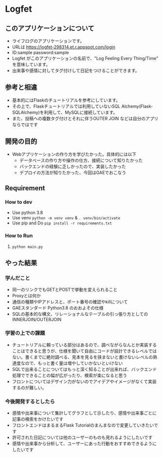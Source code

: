 # Logfet

## このアプリケーションについて
- ライフログのアプリケーションです。
- URLは
https://logfet-298314.et.r.appspot.com/login
- ID:sample password:sample
- Logfet がこのアプリケーションの名前で、"Log Feeling Every Thing/Time" を意味しています。
- 出来事や感情に対してタグ付けして日記をつけることができます。

## 参考と相違
- 基本的にはFlaskのチュートリアルを参考にしています。
- その上で、Flaskチュートリアルでは利用していないSQL Alchemy(Flask-SQLAlchemy)を利用して、MySQLに接続しています。
- また、投稿への複数タグ付けとそれに伴うOUTER JOIN などは自分のアプリならではです

## 開発の目的
- Webアプリケーションの作り方を学びたかった。具体的には以下
    - データベースの作り方や操作の仕方、接続について知りたかった
    - バックエンドの経験に乏しかったので、実装したかった
    - デプロイの方法が知りたかった、今回はGAEでおこなう
    
## Requirement
### How to dev
- Use python 3.8
- Use venv `python -m venv venv` & `. venv/bin/activate`
- Use pip and Do `pip install -r requirements.txt`

### How to Run
1. `python main.py`

## やった結果
### 学んだこと
- 同一のリンクでもGETとPOSTで挙動を変えられること
- Proxyとは何か
- 通信の種類やIPアドレスと、ポート番号の確認やkillについて
- GAEスタンダード Python3.8 のおおよその仕様
- SQLの基本的な構文、リレーショナルなテーブルの引っ張り方としてのINNERJOIN/OUTERJOIN

### 学習の上での課題
- チュートリアルに頼っている部分はあるので、調べながらなんとか実装することはできると思うが、仕様を聞いて自由にコードが設計できるレベルではない。書くまでに絶対調べる、見本を見るを挟まないと書けないレベルの熟達度なので、もっと書く量は増やしていかないといけない
- SQLで出来ることについてはもっと深く知ることが出来れば、バックエンド処理でできることの幅が広がったり、検索が楽になると思う
- フロントについてはデザイン力がないのでアイデアやイメージがなくて実装するのが難しい。

### 今後開発するとしたら
- 感情や出来事について集計してグラフとして示したり、感情や出来事ごとに記事の検索をかけたいです
- フロントエンドはまるまるFlask Tutorialのまんまなので変更していきたいです
- 許可された日記については他のユーザーのものも見れるようにしたいです
- 感情や出来事から分析して、ユーザーにあった行動をおすすめできるようにしたいです
